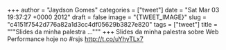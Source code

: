 
+++
author = "Jaydson Gomes"
categories = ["tweet"]
date = "Sat Mar 03 19:37:27 +0000 2012"
draft = false
image = "{TWEET_IMAGE}"
slug = "c4151f7542d776a82a1d3cc4df05629b3827e820"
tags = ["tweet"]
title = """Slides da minha palestra ..."""
+++
Slides da minha palestra sobre Web Performance hoje no #rsjs http://t.co/uYhyTLx7
